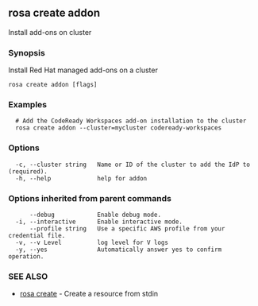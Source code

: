 ## rosa create addon

Install add-ons on cluster

### Synopsis

Install Red Hat managed add-ons on a cluster

```
rosa create addon [flags]
```

### Examples

```
  # Add the CodeReady Workspaces add-on installation to the cluster
  rosa create addon --cluster=mycluster codeready-workspaces
```

### Options

```
  -c, --cluster string   Name or ID of the cluster to add the IdP to (required).
  -h, --help             help for addon
```

### Options inherited from parent commands

```
      --debug            Enable debug mode.
  -i, --interactive      Enable interactive mode.
      --profile string   Use a specific AWS profile from your credential file.
  -v, --v Level          log level for V logs
  -y, --yes              Automatically answer yes to confirm operation.
```

### SEE ALSO

* [rosa create](rosa_create.md)	 - Create a resource from stdin

